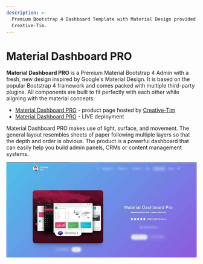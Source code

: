 ```yaml
---
description: >-
  Premium Bootstrap 4 Dashboard Template with Material Design provided by
  Creative-Tim.
---
```


# Material Dashboard PRO

**Material Dashboard PRO** is a Premium Material Bootstrap 4 Admin with a fresh, new design inspired by Google's Material Design. It is based on the popular Bootstrap 4 framework and comes packed with multiple third-party plugins. All components are built to fit perfectly with each other while aligning with the material concepts.

* [Material Dashboard PRO](https://bit.ly/3odmcGy) - product page hosted by [Creative-Tim](../partners/creative-tim.md)
* [Material Dashboard PRO](https://bit.ly/3xTTC2z) - LIVE deployment 

Material Dashboard PRO makes use of light, surface, and movement. The general layout resembles sheets of paper following multiple layers so that the depth and order is obvious. The product is a powerful dashboard that can easily help you build admin panels, CRMs or content management systems.

![Material Dashboard PRO - Premium Bootstrap Template.](../../.gitbook/assets/docs-cover-material-pro.jpg)
